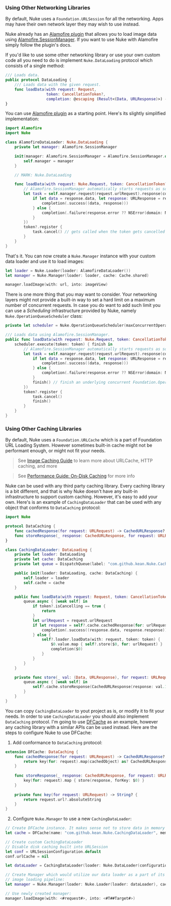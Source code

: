 ### Using Other Networking Libraries

By default, Nuke uses a `Foundation.URLSession` for all the networking. Apps may have their own network layer they may wish to use instead.

Nuke already has an [Alamofire plugin](https://github.com/kean/Nuke-Alamofire-Plugin) that allows you to load image data using [Alamofire.SessionManager](https://github.com/Alamofire/Alamofire).  If you want to use Nuke with Alamofire simply follow the plugin's docs.

If you'd like to use some other networking library or use your own custom code all you need to do is implement `Nuke.DataLoading` protocol which consists of a single method:

```swift
/// Loads data.
public protocol DataLoading {
    /// Loads data with the given request.
    func loadData(with request: Request,
                  token: CancellationToken?,
                  completion: @escaping (Result<(Data, URLResponse)>) -> Void)
}
```

You can use [Alamofire plugin](https://github.com/kean/Nuke-Alamofire-Plugin) as a starting point. Here's its slightly simplified implementation:

```swift
import Alamofire
import Nuke

class AlamofireDataLoader: Nuke.DataLoading {
    private let manager: Alamofire.SessionManager

    init(manager: Alamofire.SessionManager = Alamofire.SessionManager.default) {
        self.manager = manager
    }

    // MARK: Nuke.DataLoading

    func loadData(with request: Nuke.Request, token: CancellationToken?, completion: @escaping (Nuke.Result<(Data, URLResponse)>) -> Void) {
        // Alamofire.SessionManager automatically starts requests as soon as they are created (see `startRequestsImmediately`)
        let task = self.manager.request(request.urlRequest).response(completionHandler: { (response) in
            if let data = response.data, let response: URLResponse = response.response {
                completion(.success((data, response)))
            } else {
                completion(.failure(response.error ?? NSError(domain: NSURLErrorDomain, code: NSURLErrorUnknown, userInfo: nil)))
            }
        })
        token?.register {
            task.cancel() // gets called when the token gets cancelled
        }
    }
}
```

That's it. You can now create a `Nuke.Manager` instance with your custom data loader and use it to load images:

```swift
let loader = Nuke.Loader(loader: AlamofireDataLoader())
let manager = Nuke.Manager(loader: loader, cache: Cache.shared)

manager.loadImage(with: url, into: imageView)
```

There is one more thing that you may want to consider. Your networking layers might not provide a built-in way to set a hard limit on a maximum number of concurrent requests. In case you do want to add such limit you can use a *Scheduling* infrastructure provided by Nuke, namely `Nuke.OperationQueueScheduler` class:

```swift
private let scheduler = Nuke.OperationQueueScheduler(maxConcurrentOperationCount: 6)

/// Loads data using Alamofire.SessionManager.
public func loadData(with request: Nuke.Request, token: CancellationToken?, completion: @escaping (Nuke.Result<(Data, URLResponse)>) -> Void) {
    scheduler.execute(token: token) { finish in
        // Alamofire.SessionManager automatically starts requests as soon as they are created (see `startRequestsImmediately`)
        let task = self.manager.request(request.urlRequest).response(completionHandler: { (response) in
            if let data = response.data, let response: URLResponse = response.response {
                completion(.success((data, response)))
            } else {
                completion(.failure(response.error ?? NSError(domain: NSURLErrorDomain, code: NSURLErrorUnknown, userInfo: nil)))
            }
            finish() // finish an underlying concurrent Foundation.Operation
        })
        token?.register {
            task.cancel()
            finish()
        }
    }
}
```

### Using Other Caching Libraries

By default, Nuke uses a `Foundation.URLCache` which is a part of Foundation URL Loading System. However sometimes built-in cache might not be performant enough, or might not fit your needs.

> See [Image Caching Guide](https://kean.github.io/post/image-caching) to learn more about URLCache, HTTP caching, and more

> See [Performance Guide: On-Disk Caching](https://github.com/kean/Nuke/blob/master/Documentation/Guides/Performance%20Guide.md#on-disk-caching) for more info

Nuke can be used with any third party caching library. Every caching library is a bit different, and that is why Nuke doesn't have any built-in infrastructure to support custom caching. However, it's easy to add your own. Here's is an example of `CachingDataLoader` that can be used with any object that conforms to `DataCaching` protocol:

```swift
import Nuke

protocol DataCaching {
    func cachedResponse(for request: URLRequest) -> CachedURLResponse?
    func storeResponse(_ response: CachedURLResponse, for request: URLRequest)
}

class CachingDataLoader: DataLoading {
    private let loader: DataLoading
    private let cache: DataCaching
    private let queue = DispatchQueue(label: "com.github.kean.Nuke.CachingDataLoader")

    public init(loader: DataLoading, cache: DataCaching) {
        self.loader = loader
        self.cache = cache
    }

    public func loadData(with request: Request, token: CancellationToken?, completion: @escaping (Result<(Data, URLResponse)>) -> Void) {
        queue.async { [weak self] in
            if token?.isCancelling == true {
                return
            }
            let urlRequest = request.urlRequest
            if let response = self?.cache.cachedResponse(for: urlRequest) {
                completion(.success((response.data, response.response)))
            } else {
                self?.loader.loadData(with: request, token: token) {
                    $0.value.map { self?.store($0, for: urlRequest) }
                    completion($0)
                }
            }
        }
    }

    private func store(_ val: (Data, URLResponse), for request: URLRequest) {
        queue.async { [weak self] in
            self?.cache.storeResponse(CachedURLResponse(response: val.1, data: val.0), for: request)
        }
    }
}
```

You can copy `CachingDataLoader` to yout project as is, or modify it to fit your needs. In order to use `CachingDataLoader` you should also implement `DataCaching` protocol. I'm going to use [DFCache](https://github.com/kean/DFCache) as an example, however any caching library with a similar APIs can be used instead. Here are the steps to configure Nuke to use DFCache:

1) Add conformance to `DataCaching` protocol:

```swift
extension DFCache: DataCaching {
    func cachedResponse(for request: URLRequest) -> CachedURLResponse? {
        return key(for: request).map(cachedObject) as? CachedURLResponse
    }
    
    func storeResponse(_ response: CachedURLResponse, for request: URLRequest) {
        key(for: request).map { store(response, forKey: $0) }
    }
    
    private func key(for request: URLRequest) -> String? {
        return request.url?.absoluteString
    }
}
```

2) Configure `Nuke.Manager` to use a new `CachingDataLoader`:

```swift
// Create DFCache instance. It makes sense not to store data in memory cache:
let cache = DFCache(name: "com.github.kean.Nuke.CachingDataLoader", memoryCache: nil)

// Create custom CachingDataLoader
// Disable disk caching built into URLSession
let conf = URLSessionConfiguration.default
conf.urlCache = nil

let dataLoader = CachingDataLoader(loader: Nuke.DataLoader(configuration: conf), cache: cache)

// Create Manager which would utilize our data loader as a part of its
// image loading pipeline:
let manager = Nuke.Manager(loader: Nuke.Loader(loader: dataLoader), cache: Nuke.Cache.shared)

// Use newly created manager:
manager.loadImage(with: <#request#>, into: <#T##Target#>)
```
